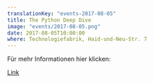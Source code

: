 ```yaml
---
translationKey: "events-2017-08-05"
title: The Python Deep Dive
image: "events/2017-08-05.png"
date: 2017-08-05T10:00:00
where: Technologiefabrik, Haid-und-Neu-Str. 7
---
```

Für mehr Informationen hier klicken:

[Link](https://www.facebook.com/events/526846914313532/)

